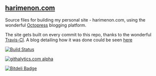 ## [harimenon.com](http://www.harimenon.com)

Source files for building my personal site - harimenon.com, using the wonderful [Octopress](http://octopress.org) blogging platform. 

The site gets built on every commit to this repo, thanks to the wonderful [Travis-CI](http://travis-ci.org). A blog detailing how it was done could be seen [here](http://www.harimenon.com/blog/2013/01/27/auto-deploying-to-my-octopress-blog/)

[![Build Status](https://travis-ci.org/floydpink/harimenon.com.png?branch=master)](https://travis-ci.org/floydpink/harimenon.com)

[![githalytics.com alpha](https://cruel-carlota.gopagoda.com/6b1d19f7cd87a6c9f2af623ded95a8de "githalytics.com")](http://githalytics.com/floydpink/harimenon.com)


[![Bitdeli Badge](https://d2weczhvl823v0.cloudfront.net/floydpink/harimenon.com/trend.png)](https://bitdeli.com/free "Bitdeli Badge")

